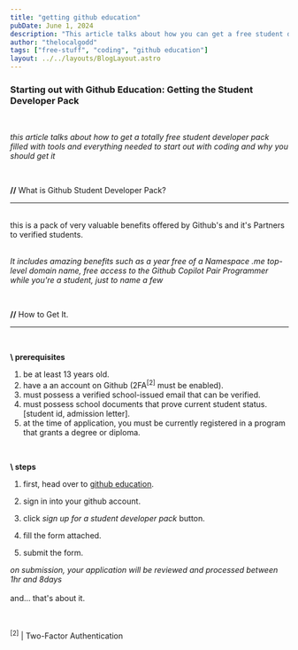 ```yaml
---
title: "getting github education"
pubDate: June 1, 2024
description: "This article talks about how you can get a free student developer pack through github education."
author: "thelocalgodd"
tags: ["free-stuff", "coding", "github education"]
layout: ../../layouts/BlogLayout.astro
---
```


### **Starting out with Github Education: Getting the Student Developer Pack**

<br>

_this article talks about how to get a totally free student developer pack filled with tools and everything needed to start out with coding and why you should get it_

<br>

**//** What is Github Student Developer Pack?

<hr>
<br>
this is a pack of very valuable benefits offered by Github's and it's Partners to verified students.
<br><br>

_It includes amazing benefits such as a year free of a Namespace .me top-level domain name, free access to the Github Copilot Pair Programmer while you're a student, just to name a few_

<br>

**//** How to Get It.

<hr><br>

**\ prerequisites**
<br>

1. be at least 13 years old.<br>
2. have a an account on Github (2FA<sup>[2]</sup> must be enabled).<br>
3. must possess a verified school-issued email that can be verified.<br>
4. must possess school documents that prove current student status. [student id, admission letter].<br>
5. at the time of application, you must be currently registered in a program that grants a degree or diploma. <br>

<br>

**\ steps**

1. first, head over to [<u>github education</u>](https://education.github.com/pack).

2. sign in into your github account.
3. click _sign up for a student developer pack_ button.
4. fill the form attached.
5. submit the form.

_on submission, your application will be reviewed and processed between 1hr and 8days_
<br><br>
and... that's about it.

<br><br>
<sup>[2]</sup> | Two-Factor Authentication
